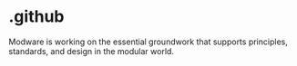 # .github
Modware is working on the essential groundwork that supports principles, standards, and design in the modular world.
